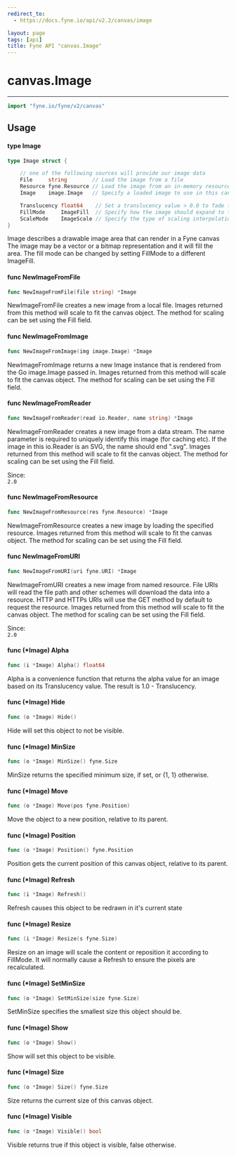 ```yaml
---
redirect_to:
  - https://docs.fyne.io/api/v2.2/canvas/image

layout: page
tags: [api]
title: Fyne API "canvas.Image"
---
```



# canvas.Image
---
```go
import "fyne.io/fyne/v2/canvas"
```

## Usage

#### type Image

```go
type Image struct {

	// one of the following sources will provide our image data
	File     string        // Load the image from a file
	Resource fyne.Resource // Load the image from an in-memory resource
	Image    image.Image   // Specify a loaded image to use in this canvas object

	Translucency float64    // Set a translucency value > 0.0 to fade the image
	FillMode     ImageFill  // Specify how the image should expand to fill or fit the available space
	ScaleMode    ImageScale // Specify the type of scaling interpolation applied to the image
}
```

Image describes a drawable image area that can render in a Fyne canvas The image may be a vector or a bitmap representation and it will fill the area. The fill mode can be changed by setting FillMode to a different ImageFill.

#### func  NewImageFromFile

```go
func NewImageFromFile(file string) *Image
```
NewImageFromFile creates a new image from a local file. Images returned from this method will scale to fit the canvas object. The method for scaling can be set using the Fill field.

#### func  NewImageFromImage

```go
func NewImageFromImage(img image.Image) *Image
```
NewImageFromImage returns a new Image instance that is rendered from the Go image.Image passed in. Images returned from this method will scale to fit the canvas object. The method for scaling can be set using the Fill field.

#### func  NewImageFromReader

```go
func NewImageFromReader(read io.Reader, name string) *Image
```
NewImageFromReader creates a new image from a data stream. The name parameter is required to uniquely identify this image (for caching etc). If the image in this io.Reader is an SVG, the name should end ".svg". Images returned from this method will scale to fit the canvas object. The method for scaling can be set using the Fill field.


<div class="since">Since: <code>
2.0</code></div>

#### func  NewImageFromResource

```go
func NewImageFromResource(res fyne.Resource) *Image
```
NewImageFromResource creates a new image by loading the specified resource. Images returned from this method will scale to fit the canvas object. The method for scaling can be set using the Fill field.

#### func  NewImageFromURI

```go
func NewImageFromURI(uri fyne.URI) *Image
```
NewImageFromURI creates a new image from named resource. File URIs will read the file path and other schemes will download the data into a resource. HTTP and HTTPs URIs will use the GET method by default to request the resource. Images returned from this method will scale to fit the canvas object. The method for scaling can be set using the Fill field.


<div class="since">Since: <code>
2.0</code></div>

#### func (*Image) Alpha

```go
func (i *Image) Alpha() float64
```
Alpha is a convenience function that returns the alpha value for an image based on its Translucency value. The result is 1.0 - Translucency.

#### func (*Image) Hide

```go
func (o *Image) Hide()
```
Hide will set this object to not be visible.

#### func (*Image) MinSize

```go
func (o *Image) MinSize() fyne.Size
```
MinSize returns the specified minimum size, if set, or {1, 1} otherwise.

#### func (*Image) Move

```go
func (o *Image) Move(pos fyne.Position)
```
Move the object to a new position, relative to its parent.

#### func (*Image) Position

```go
func (o *Image) Position() fyne.Position
```
Position gets the current position of this canvas object, relative to its parent.

#### func (*Image) Refresh

```go
func (i *Image) Refresh()
```
Refresh causes this object to be redrawn in it's current state

#### func (*Image) Resize

```go
func (i *Image) Resize(s fyne.Size)
```
Resize on an image will scale the content or reposition it according to FillMode. It will normally cause a Refresh to ensure the pixels are recalculated.

#### func (*Image) SetMinSize

```go
func (o *Image) SetMinSize(size fyne.Size)
```
SetMinSize specifies the smallest size this object should be.

#### func (*Image) Show

```go
func (o *Image) Show()
```
Show will set this object to be visible.

#### func (*Image) Size

```go
func (o *Image) Size() fyne.Size
```
Size returns the current size of this canvas object.

#### func (*Image) Visible

```go
func (o *Image) Visible() bool
```
Visible returns true if this object is visible, false otherwise.
